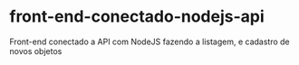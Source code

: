 # front-end-conectado-nodejs-api
Front-end conectado a API com NodeJS fazendo a listagem, e cadastro de novos objetos
